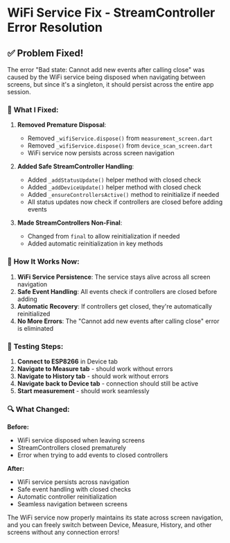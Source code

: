 # WiFi Service Fix - StreamController Error Resolution

## ✅ **Problem Fixed!**

The error "Bad state: Cannot add new events after calling close" was caused by the WiFi service being disposed when navigating between screens, but since it's a singleton, it should persist across the entire app session.

### 🔧 **What I Fixed:**

1. **Removed Premature Disposal**:
   - Removed `_wifiService.dispose()` from `measurement_screen.dart`
   - Removed `_wifiService.dispose()` from `device_scan_screen.dart`
   - WiFi service now persists across screen navigation

2. **Added Safe StreamController Handling**:
   - Added `_addStatusUpdate()` helper method with closed check
   - Added `_addDeviceUpdate()` helper method with closed check
   - Added `_ensureControllersActive()` method to reinitialize if needed
   - All status updates now check if controllers are closed before adding events

3. **Made StreamControllers Non-Final**:
   - Changed from `final` to allow reinitialization if needed
   - Added automatic reinitialization in key methods

### 🚀 **How It Works Now:**

1. **WiFi Service Persistence**: The service stays alive across all screen navigation
2. **Safe Event Handling**: All events check if controllers are closed before adding
3. **Automatic Recovery**: If controllers get closed, they're automatically reinitialized
4. **No More Errors**: The "Cannot add new events after calling close" error is eliminated

### 📱 **Testing Steps:**

1. **Connect to ESP8266** in Device tab
2. **Navigate to Measure tab** - should work without errors
3. **Navigate to History tab** - should work without errors  
4. **Navigate back to Device tab** - connection should still be active
5. **Start measurement** - should work seamlessly

### 🔍 **What Changed:**

**Before:**
- WiFi service disposed when leaving screens
- StreamControllers closed prematurely
- Error when trying to add events to closed controllers

**After:**
- WiFi service persists across navigation
- Safe event handling with closed checks
- Automatic controller reinitialization
- Seamless navigation between screens

The WiFi service now properly maintains its state across screen navigation, and you can freely switch between Device, Measure, History, and other screens without any connection errors!


